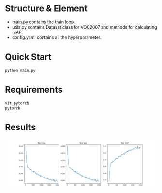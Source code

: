 # Structure & Element
- main.py contains the train loop.
- utils.py contains Dataset class for VOC2007 and methods for calculating mAP.
- config.yaml contains all the hyperparameter.

# Quick Start
    python main.py

# Requirements
    vit_pytorch
    pytorch

# Results
![](img/results.png)